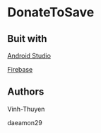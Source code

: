 # DonateToSave

## Buit with

  [Android Studio](https://developer.android.com/studio/)
  
  [Firebase](https://firebase.google.com/?gclid=CjwKCAjw7MzkBRAGEiwAkOXexMf32P0lLEAu5Ji-VYwlwgFG_ZD0HWL8crZeCs4V8S9CfRHVUNuVKRoCwjAQAvD_BwE)

## Authors
Vinh-Thuyen

daeamon29
